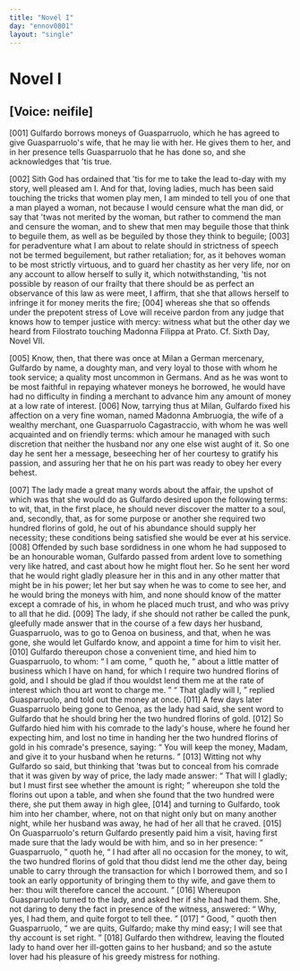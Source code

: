 ```yaml
---
title: "Novel I"
day: "ennov0801"
layout: "single"
---
```

<div id="nov0801" type="novella" who="neifile">
 <h1>
  Novel I
 </h1>
 <p>
  <h2>
   [Voice: neifile]
  </h2>
 </p>
 <argument>
  <p>
   <a name="p08010001">
    [001]
   </a>
   Gulfardo borrows moneys of Guasparruolo, which he has
	agreed to give Guasparruolo's wife, that he may lie
	with her. He gives them to her, and in her presence
	tells Guasparruolo that he has done so, and she
	acknowledges that 'tis true.
  </p>
 </argument>
 <div3 type="commentary" who="neifile">
  <p>
   <a name="p08010002">
    [002]
   </a>
   Sith
   God has ordained that 'tis for me to take the lead to-day
      with
      my story, well pleased am I. And for that, loving ladies, much has
      been said touching the tricks that women play men, I am minded to
      tell you of one that a man played a woman, not because I would
      censure what the man did, or say that 'twas not merited by the
      woman, but rather to commend the man and censure the woman,
      and to shew that men may beguile those that think to beguile them,
      as well as be beguiled by those they think to beguile;
   <a name="p08010003">
    [003]
   </a>
   for peradventure
      what I am about to relate should in strictness of speech not be
      termed beguilement, but rather retaliation; for, as it behoves woman
      to be most strictly virtuous, and to guard her chastity as her very life,
      nor on any account to allow herself to sully it, which notwithstanding,
      'tis not possible by reason of our frailty that there should be as perfect
      an observance of this law as were meet, I affirm, that she that allows
      herself to infringe it for money merits the fire;
   <a name="p08010004">
    [004]
   </a>
   whereas she that so
      offends under the prepotent stress of Love will receive pardon from
      any judge that knows how to temper justice with mercy: witness
      what but the other day we heard from Filostrato touching Madonna
      Filippa at Prato.
   <note>
    Cf. Sixth Day, Novel VII.
   </note>
  </p>
 </div3>
 <p>
  <a name="p08010005">
   [005]
  </a>
  Know, then, that there was once at Milan a German mercenary,
      Gulfardo by name, a doughty man, and very loyal to those with
  whom
      he took service; a quality most uncommon in Germans.
      And as he was wont to be most faithful in repaying whatever moneys
      he borrowed, he would have had no difficulty in finding a merchant
      to advance him any amount of money at a low rate of interest.
  <a name="p08010006">
   [006]
  </a>
  Now, tarrying thus at Milan, Gulfardo fixed his affection on a very
      fine woman, named Madonna Ambruogia, the wife of a wealthy
      merchant, one Guasparruolo Cagastraccio, with whom he was well
      acquainted and on friendly terms: which amour he managed with
      such discretion that neither the husband nor any one else wist aught
      of it. So one day he sent her a message, beseeching her of her
      courtesy to gratify his passion, and assuring her that he on his part
      was ready to obey her every behest.
 </p>
 <p>
  <a name="p08010007">
   [007]
  </a>
  The lady made a great many words about the affair, the upshot
      of which was that she would do as Gulfardo desired upon the following
      terms: to wit, that, in the first place, he should never discover
      the matter to a soul, and, secondly, that, as for some purpose or another
      she required two hundred florins of gold, he out of his abundance
      should supply her necessity; these conditions being satisfied she
      would be ever at his service.
  <a name="p08010008">
   [008]
  </a>
  Offended by such base sordidness in
      one whom he had supposed to be an honourable woman, Gulfardo
      passed from ardent love to something very like hatred, and cast about
      how he might flout her. So he sent her word that he would right
      gladly pleasure her in this and in any other matter that might be in
      his power; let her but say when he was to come to see her, and he
      would bring the moneys with him, and none should know of the
      matter except a comrade of his, in whom he placed much trust, and
      who was privy to all that he did.
  <a name="p08010009">
   [009]
  </a>
  The lady, if she should not rather
      be called the punk, gleefully made answer that in the course of a few
      days her husband, Guasparruolo, was to go to Genoa on business, and
      that, when he was gone, she would let Gulfardo know, and appoint a
      time for him to visit her.
  <a name="p08010010">
   [010]
  </a>
  Gulfardo thereupon chose a convenient
      time, and hied him to Guasparruolo, to whom:
  <q direct="unspecified">
   I am come,
  </q>
  quoth he,
  <q direct="unspecified">
   about a little matter of business which I have on hand,
	for which I require two hundred florins of gold, and I should be glad
	if thou wouldst lend them me at the rate of interest which thou
	art wont to charge me.
  </q>
  <q direct="unspecified">
   That gladly will I,
  </q>
  replied Guasparruolo,
      and told out the money at once.
  <a name="p08010011">
   [011]
  </a>
  A few days later Guasparruolo
      being gone to Genoa, as the lady had said, she sent word to Gulfardo
  that
      he should bring her the two hundred florins of gold.
  <a name="p08010012">
   [012]
  </a>
  So Gulfardo
      hied him with his comrade to the lady's house, where he found
      her expecting him, and lost no time in handing her the two
      hundred florins of gold in his comrade's presence, saying:
  <q direct="unspecified">
   You
	will keep the money, Madam, and give it to your husband when he returns.
  </q>
  <a name="p08010013">
   [013]
  </a>
  Witting not why Gulfardo so said, but thinking that 'twas
      but to conceal from his comrade that it was given by way of price,
      the lady made answer:
  <q direct="unspecified">
   That will I gladly; but I must first see
	whether the amount is right;
  </q>
  whereupon she told the florins out
      upon a table, and when she found that the two hundred were there,
      she put them away in high glee,
  <a name="p08010014">
   [014]
  </a>
  and turning to Gulfardo, took him
      into her chamber, where, not on that night only but on many
      another night, while her husband was away, he had of her all that
      he craved.
  <a name="p08010015">
   [015]
  </a>
  On Guasparruolo's return Gulfardo presently paid him a
      visit, having first made sure that the lady would be with him, and so
      in her presence:
  <q direct="unspecified">
   Guasparruolo,
  </q>
  quoth he,
  <q direct="unspecified">
   I had after all no
	occasion for the money, to wit, the two hundred florins of gold that
	thou didst lend me the other day, being unable to carry through the
	transaction for which I borrowed them, and so I took an early opportunity
	of bringing them to thy wife, and gave them to her: thou
	wilt therefore cancel the account.
  </q>
  <a name="p08010016">
   [016]
  </a>
  Whereupon Guasparruolo
      turned to the lady, and asked her if she had had them. She, not
      daring to deny the fact in presence of the witness, answered:
  <q direct="unspecified">
   Why, yes, I had them, and quite forgot to tell thee.
  </q>
  <a name="p08010017">
   [017]
  </a>
  <q direct="unspecified">
   Good,
  </q>
  quoth then Guasparruolo,
  <q direct="unspecified">
   we are quits, Gulfardo; make thy mind
	easy; I will see that thy account is set right.
  </q>
  <a name="p08010018">
   [018]
  </a>
  Gulfardo then
      withdrew, leaving the flouted lady to hand over her ill-gotten gains
      to her husband; and so the astute lover had his pleasure of his greedy
      mistress for nothing.
 </p>
</div>